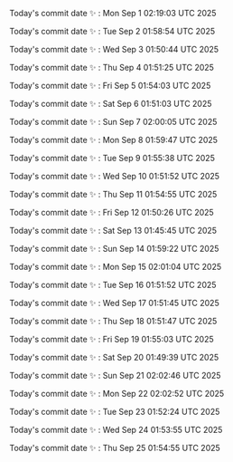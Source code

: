 Today's commit date ✨ : Mon Sep 1 02:19:03 UTC 2025 

Today's commit date ✨ : Tue Sep 2 01:58:54 UTC 2025 

Today's commit date ✨ : Wed Sep 3 01:50:44 UTC 2025 

Today's commit date ✨ : Thu Sep 4 01:51:25 UTC 2025 

Today's commit date ✨ : Fri Sep 5 01:54:03 UTC 2025 

Today's commit date ✨ : Sat Sep 6 01:51:03 UTC 2025 

Today's commit date ✨ : Sun Sep 7 02:00:05 UTC 2025 

Today's commit date ✨ : Mon Sep 8 01:59:47 UTC 2025 

Today's commit date ✨ : Tue Sep 9 01:55:38 UTC 2025 

Today's commit date ✨ : Wed Sep 10 01:51:52 UTC 2025 

Today's commit date ✨ : Thu Sep 11 01:54:55 UTC 2025 

Today's commit date ✨ : Fri Sep 12 01:50:26 UTC 2025 

Today's commit date ✨ : Sat Sep 13 01:45:45 UTC 2025 

Today's commit date ✨ : Sun Sep 14 01:59:22 UTC 2025 

Today's commit date ✨ : Mon Sep 15 02:01:04 UTC 2025 

Today's commit date ✨ : Tue Sep 16 01:51:52 UTC 2025 

Today's commit date ✨ : Wed Sep 17 01:51:45 UTC 2025 

Today's commit date ✨ : Thu Sep 18 01:51:47 UTC 2025 

Today's commit date ✨ : Fri Sep 19 01:55:03 UTC 2025 

Today's commit date ✨ : Sat Sep 20 01:49:39 UTC 2025 

Today's commit date ✨ : Sun Sep 21 02:02:46 UTC 2025 

Today's commit date ✨ : Mon Sep 22 02:02:52 UTC 2025 

Today's commit date ✨ : Tue Sep 23 01:52:24 UTC 2025 

Today's commit date ✨ : Wed Sep 24 01:53:55 UTC 2025 

Today's commit date ✨ : Thu Sep 25 01:54:55 UTC 2025 

